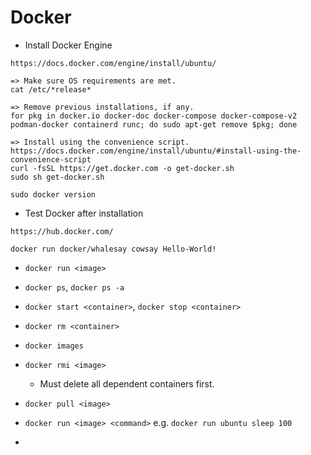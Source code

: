 # Docker
- Install Docker Engine
```
https://docs.docker.com/engine/install/ubuntu/

=> Make sure OS requirements are met.
cat /etc/*release*

=> Remove previous installations, if any.
for pkg in docker.io docker-doc docker-compose docker-compose-v2 podman-docker containerd runc; do sudo apt-get remove $pkg; done

=> Install using the convenience script.
https://docs.docker.com/engine/install/ubuntu/#install-using-the-convenience-script
curl -fsSL https://get.docker.com -o get-docker.sh
sudo sh get-docker.sh

sudo docker version
```

- Test Docker after installation
```
https://hub.docker.com/

docker run docker/whalesay cowsay Hello-World!
```

- `docker run <image>`

- `docker ps`, `docker ps -a`

- `docker start <container>`, `docker stop <container>`

- `docker rm <container>`

- `docker images`

- `docker rmi <image>`
  - Must delete all dependent containers first.

- `docker pull <image>`

- `docker run <image> <command>` e.g. `docker run ubuntu sleep 100`

- 
